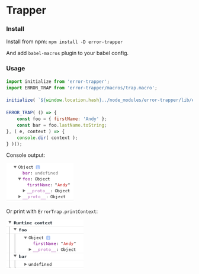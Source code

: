 # Trapper

### Install
Install from npm:
`npm install -D error-trapper`

And add `babel-macros` plugin to your babel config. 

### Usage

```js
import initialize from 'error-trapper';
import ERROR_TRAP from 'error-trapper/macros/trap.macro';

initialize( `${window.location.hash}../node_modules/error-trapper/lib/esprima-bundle.js` );

ERROR_TRAP( () => {
    const foo = { firstName: 'Andy' };
    const bar = foo.lastName.toString;
}, ( e, context ) => {
    console.dir( context );
} )();

```

Console output:

![Console output](https://github.com/shamcode/error-trapper/blob/master/screens/console-dir.png?raw=true)

Or print with `ErrorTrap.printContext`:

![Console output](https://github.com/shamcode/error-trapper/blob/master/screens/print-context.png?raw=true)